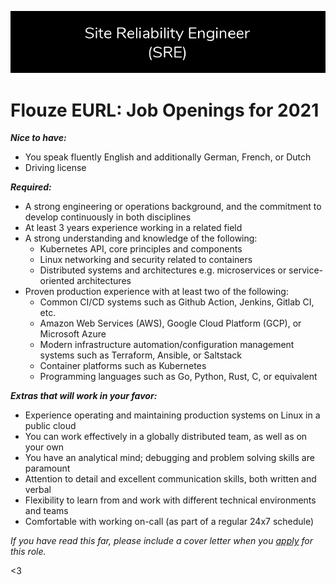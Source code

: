 ![Join Us](/assets/opportunities.png)

# Flouze EURL: Job Openings for 2021

***Nice to have:***

- You speak fluently English and additionally German, French, or Dutch
- Driving license

***Required:***

- A strong engineering or operations background, and the commitment to develop continuously in both disciplines
- At least 3 years experience working in a related field
- A strong understanding and knowledge of the following: 
    * Kubernetes API, core principles and components
    * Linux networking and security related to containers
    * Distributed systems and architectures e.g. microservices or service-oriented architectures
- Proven production experience with at least two of the following:
    * Common CI/CD systems such as Github Action, Jenkins, Gitlab CI, etc.
    * Amazon Web Services (AWS), Google Cloud Platform (GCP), or Microsoft Azure
    * Modern infrastructure automation/configuration management systems such as Terraform, Ansible, or Saltstack
    * Container platforms such as Kubernetes
    * Programming languages such as Go, Python, Rust, C, or equivalent

***Extras that will work in your favor:***
- Experience operating and maintaining production systems on Linux in a public cloud
- You can work effectively in a globally distributed team, as well as on your own
- You have an analytical mind; debugging and problem solving skills are paramount
- Attention to detail and excellent communication skills, both written and verbal
- Flexibility to learn from and work with different technical environments and teams
- Comfortable with working on-call (as part of a regular 24x7 schedule)

*If you have read this far, please include a cover letter when you [apply](lgeurts@pm.me) for this role.*

<3
